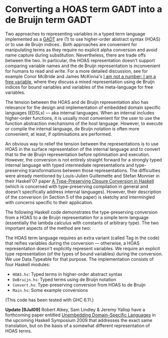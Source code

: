 Converting a HOAS term GADT into a de Bruijn term GADT
======================================================

Two approaches to representing variables in a typed term language implemented as a [GADT](http://en.wikipedia.org/wiki/GADT) are (1) to use higher-order abstract syntax (HOAS) or to use de Bruijn indices.. Both approaches are convenient for manipulating terms as they require no explicit alpha conversion and avoid name capture during substitution. Nevertheless, there are trade offs between the two. In particular, the HOAS representation doesn't support comparing variable names and the de Bruijn representation is inconvenient for humans to read and write. For a more detailed discussion, see for example Conor McBride and James McKinna's [I am not a number: I am a free variable](http://www.strictlypositive.org/notanum.ps.gz), where they discuss a mixed representation using de Bruijn indices for bound variables and variables of the meta-language for free variables.

The tension between the HOAS and de Bruijn representation also has relevance for the design and implementation of embedded domain specific languages (EDSLs) — aka internal languages. When an internal includes higher-order functions, it is usually most convenient for the user to use the function abstraction mechanisms of the host language. However, to execute or compile the internal language, de Bruijn notation is often more convenient; at least, if optimisations are performed.

An obvious way to relief the tension between the representations is to use HOAS in the surface representation of the internal language and to convert that to the de Bruijn representation before optimisation and execution. However, the conversion is not entirely straight forward for a strongly typed internal language with typed intermediate representations and type-preserving transformations between those representations. The difficulties were already mentioned by Louis-Julien Guillemette and Stefan Monnier in their Haskell'07 paper [A Type-Preserving Closure Conversion in Haskell](http://www.iro.umontreal.ca/~monnier/tcm.pdf) (which is concerned with type-preserving compilation in general and doesn't specifically address internal languages). However, their description of the conversion (in Section 5 of the paper) is sketchy and intermingled with concerns specific to their application.

The following Haskell code demonstrates the type-preserving conversion from a HOAS to a de Bruijn representation for a simple term language (essentially the lambda calculus with constants of arbitrary type). The two important aspects of the method are two:

The HOAS term language requires an extra variant (called Tag in the code) that reifies variables during the conversion — otherwise, a HOAS representation doesn't explicitly represent variables.
We require an explicit type representation (of the types of bound variables) during the conversion. We use Data.Typeable for that purpose.
The implementation consists of four Haskell modules:

* `HOAS.hs`: Typed terms in higher-order abstract syntax
* `DeBruijn.hs`: Typed terms using de Bruijn notation
* `Convert.hs`: Type-preserving conversion from HOAS to de Bruijn
* `Main.hs`: Some example conversions

(This code has been tested with GHC 6.11.)

__Update [9Jul09]__ Robert Atkey, Sam Lindley & Jeremy Yallop have a forthcoming paper entitled [Unembedding Domain-Specific Languages](http://homepages.inf.ed.ac.uk/ratkey/unembedding/) in the upcoming Haskell Symposium 2009 that addresses the exact same translation, but on the basis of a somewhat different representation of HOAS terms.
